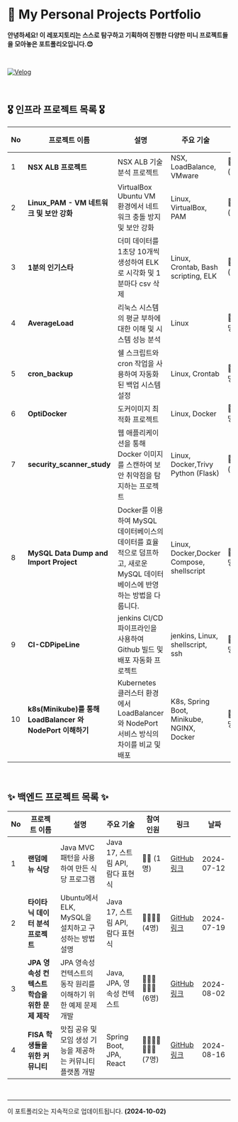 # 🙈 My Personal Projects Portfolio

**안녕하세요! 이 레포지토리는 스스로 탐구하고 기획하여 진행한 다양한 미니 프로젝트들을 모아놓은 포트폴리오입니다.😊**

<br>

[![Velog](https://img.shields.io/badge/Velog-20c997?style=for-the-badge&logo=velog&logoColor=white)](https://velog.io/@yuwankang/posts)

<br>

## 🎖️ 인프라 프로젝트 목록 🎖️

| No  | 프로젝트 이름                                | 설명                                                                 | 주요 기술                   | 참여 인원       | 링크                                                                 | 날짜        |
| --- | -------------------------------------------- | -------------------------------------------------------------------- | -------------------------- | -------------- | ------------------------------------------------------------------- | ----------- |
| 1   | **NSX ALB 프로젝트**                         | NSX ALB 기술 분석 프로젝트                                            | NSX, LoadBalance, VMware    | 👨‍👨‍👧‍👧 (4명) | [노션 링크](https://www.notion.so/1-f72ae8bff2cf4a19bbedf66008957275) | 2024-09-13 |
| 2   | **Linux_PAM - VM 네트워크 및 보안 강화**     | VirtualBox Ubuntu VM 환경에서 네트워크 충돌 방지 및 보안 강화         | Linux, VirtualBox, PAM      | 👨‍👨‍👧‍👧 (4명) | [GitHub 링크]()                                                       | 2024-09-19 |
| 3   | **1분의 인기스타**                           | 더미 데이터를 1초당 10개씩 생성하여 ELK로 시각화 및 1분마다 csv 삭제 | Linux, Crontab, Bash scripting, ELK | 👨‍👨‍👧‍👧 (4명) | [GitHub 링크](https://github.com/cshharry/WooriFisa_crontab)          | 2024-09-20 |
| 4   | **AverageLoad**                              | 리눅스 시스템의 평균 부하에 대한 이해 및 시스템 성능 분석             | Linux                       | 🤼 (2명)       | [GitHub 링크](https://github.com/yuwankang/WooriFisa_AverageLoad/tree/main) | 2024-09-23 |
| 5   | **cron_backup**                | 쉘 스크립트와 cron 작업을 사용하여 자동화된 백업 시스템 설정             | Linux, Crontab                      | 🙋‍♂️ (1명)       | [GitHub 링크](https://github.com/yuwankang/cron_backup) | 2024-09-23 |
| 6   | **OptiDocker**                | 도커이미지 최적화 프로젝트             | Linux, Docker                      | 🙋‍♂️ (1명)       | [GitHub 링크](https://github.com/yuwankang/OptiDocker) | 2024-09-24 |
| 7   | **security_scanner_study**                | 웹 애플리케이션을 통해 Docker 이미지를 스캔하여 보안 취약점을 탐지하는 프로젝트     | Linux, Docker,Trivy Python (Flask) | 👨‍👨‍👧‍👧 (4명)       | [GitHub 링크](https://github.com/yuwankang/security_scanner_study) | 2024-09-25 |
| 8   | **MySQL Data Dump and Import Project**                | Docker를 이용하여 MySQL 데이터베이스의 데이터를 효율적으로 덤프하고, 새로운 MySQL 데이터베이스에 반영하는 방법을 다룹니다.     | Linux, Docker,Docker Compose, shellscript                     | 🙋‍♂️ (1명)       | [GitHub 링크](https://github.com/yuwankang/mysql_Dump) | 2024-09-27 |
| 9   | **CI-CDPipeLine**                | jenkins CI/CD 파이프라인을 사용하여 Github 빌드 및 배포 자동화 프로젝트     | jenkins, Linux, shellscript, ssh     | 🙋‍♂️ (1명)       | [GitHub 링크](https://github.com/yuwankang/CI-CDPipeLine) | 2024-10-01 |
| 10   | **k8s(Minikube)를 통해 LoadBalancer 와 NodePort 이해하기**   | Kubernetes 클러스터 환경에서 LoadBalancer와 NodePort 서비스 방식의 차이를 비교 및 배포     | K8s, Spring Boot, Minikube,  NGINX, Docker    | 🙋‍♂️ (1명)       | [GitHub 링크](https://github.com/yuwankang/k8s_Minikube) | 2024-10-02 |

<br>

## ✨ 백엔드 프로젝트 목록 ✨

| No  | 프로젝트 이름                                | 설명                                                                  | 주요 기술                   | 참여 인원       | 링크                                                                 | 날짜        |
| --- | -------------------------------------------- | --------------------------------------------------------------------- | -------------------------- | -------------- | ------------------------------------------------------------------- | ----------- |
| 1   | **랜덤메뉴 식당**                            | Java MVC 패턴을 사용하여 만든 식당 프로그램                             | Java 17, 스트림 API, 람다 표현식 | 🙋‍♂️ (1명)      | [GitHub 링크](https://github.com/yuwankang/fisaProjectAlone1)       | 2024-07-12 |
| 2   | **타이타닉 데이터 분석 프로젝트**            | Ubuntu에서 ELK, MySQL을 설치하고 구성하는 방법 설명                    | Java 17, 스트림 API, 람다 표현식 | 👨‍👨‍👧‍👧 (4명) | [GitHub 링크](https://github.com/jeonguk0201/fisa3_ELK_MySQL)        | 2024-07-19 |
| 3   | **JPA 영속성 컨텍스트 학습을 위한 문제 제작** | JPA 영속성 컨텍스트의 동작 원리를 이해하기 위한 예제 문제 개발          | Java, JPA, 영속성 컨텍스트  | 👩‍👩‍👧👩‍👩‍👧 (6명) | [GitHub 링크](https://github.com/Fisa3/OJT_Project)                  | 2024-08-02 |
| 4   | **FISA 학생들을 위한 커뮤니티**              | 맛집 공유 및 모임 생성 기능을 제공하는 커뮤니티 플랫폼 개발             | Spring Boot, JPA, React     | 👨‍👨‍👧‍👧👩‍👩‍👧 (7명) | [GitHub 링크](https://github.com/yuwankang/FISA-Land)                | 2024-08-16 |

<br>

---

이 포트폴리오는 지속적으로 업데이트됩니다. **(2024-10-02)**
